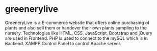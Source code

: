 # greenerylive
GreeneryLive is a E-commerce website that offers online purchasing of plants and also sell them or handover their own plants sampling to the nursery. Technologies like HTML, CSS, JavaScript, Bootstrap and jQuery are used in Frontend. PHP is used to connect to the mySQL which is in Backend. XAMPP Control Panel to control Apache server.
